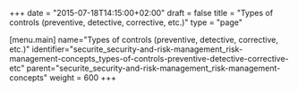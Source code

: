+++
date = "2015-07-18T14:15:00+02:00"
draft = false
title = "Types of controls (preventive, detective, corrective, etc.)"
type = "page"

[menu.main]
name="Types of controls (preventive, detective, corrective, etc.)"
identifier="securite_security-and-risk-management_risk-management-concepts_types-of-controls-preventive-detective-corrective-etc"
parent="securite_security-and-risk-management_risk-management-concepts"
weight = 600
+++